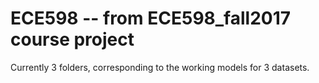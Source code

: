 # ECE598 -- from ECE598_fall2017 course project
Currently 3 folders, corresponding to the working models for 3 datasets.
